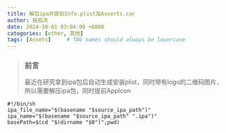 ```yaml
---
title: 解包ipa并提前Info.plist及Asserts.car
author: 独孤流
date: 2024-10-01 03:04:00 +0800
categories: [other, 其他]
tags: [Assets]     # TAG names should always be lowercase
---
```


> ### 前言
> 最近在研究拿到ipa包后自动生成安装plist，同时带有logo的二维码图片，所以需要解压ipa包，同时提前AppIcon

```
#!/bin/sh
ipa_file_name="$(basename "$source_ipa_path")"
ipa_name="$(basename "$source_ipa_path" ".ipa")"
basePath=$(cd "$(dirname "$0")";pwd)
```
